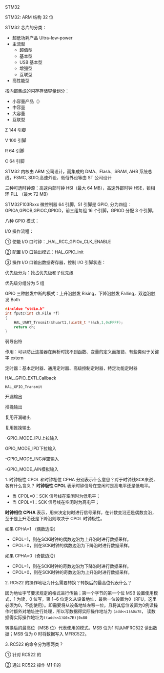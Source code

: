 STM32 

STM32: ARM 结构 32 位

STM32 芯片的分类：

- 超低功耗产品 Ultra-low-power
- 主流型
  - 超值型
  - 基本型
  - USB 基本型
  - 增强型
  - 互联型
- 高性能型

按内部集成的闪存存储容量划分：

- 小容量产品（）
- 中容量
- 大容量
- 互联型

Z 144 引脚

V 100 引脚

R 64 引脚

C 64 引脚

STM32 内核由 ARM 公司设计，而集成的 DMA、Flash、SRAM, AHB 系统总线，FSMC, SDIO,高速外设，低俗外设等由 ST 公司设计

三种可选时钟源：高速内部时钟 HSI（最大 64 MB），高速外部时钟 HSE，锁相环 PLL （最大 72 MB）

STM32F103Rxxx 微控制器 64 引脚，51 引脚是 GPIO, 分为四组：GPIOA,GPIOB,GPIOC,GPIOD，前三组每组 16 个引脚，GPIOD 分配 3 个引脚。

八种 GPIO 模式：

I/O 操作流程：

① 使能 I/O 口时钟：_HAL_RCC_GPIOx_CLK_ENABLE

② 配置 I/O 口输出模式：HAL_GPIO_Init

③ 操作 I/O 口输出数据寄存器，控制 I/O 引脚状态：

优先级分为：抢占优先级和子优先级

优先级分组分为 5 组

GPIO 三种触发中断的模式：上升沿触发 Rising，下降沿触发 Falling，双边沿触发 Both

```c
#incldue "stdio.h"
int fputc(int ch,File *f)
{
    HAL_UART_Trnsmit(&huart1,(uint8_t *)&ch,1,0xFFFF);
    return ch;
}
```

弱导出符

作用：可以防止连接器在解析时找不到函数、变量的定义而报错、有些类似于关键字 extern

定时器：基本定时器、通用定时器、高级控制定时器，特定功能定时器

HAL_GPIO_EXTI_Callback

```
HAL_GPIO_Transmit
```

开漏输出

推挽输出

复用开漏输出

复用推挽输出

-GPIO_MODE_IPU上拉输入

GPIO_MODE_IPD下拉输入

-GPIO_MODE_ING浮空输入

-GPIO_MODE_AIN模拟输入

1\. 时钟极性 CPOL 和时钟相位 CPHA 分别表示什么意思？对于时钟线SCK来说，各有什么含义？
**时钟极性 CPOL** 表示时钟信号在空闲时是高电平还是低电平。

- 当 CPOL=0：SCK 信号线在空闲时为低电平；
- 当 CPOL=1：SCK 信号线在空闲时为高电平；

**时钟相位 CPHA** 表示，用来决定何时进行信号采样，在计数变沿还是偶数变沿，至于是上升沿还是下降沿则取决于 CPOL 时钟极性。

如果 CPHA=1 （偶数边沿）

- CPOL=1，则在SCK时钟的偶数边沿为上升沿时进行数据采样。
- CPOL=0，则在SCK时钟的偶数边沿为下降沿时进行数据采样。

如果 CPHA=0（奇数边沿）

- CPOL=1，则在SCK时钟的奇数边沿为下降沿时进行数据采样。
- CPOL=0，则在SCK时钟的奇数边沿为上升沿时进行数据采样。

2\. RC522 的操作地址为什么需要转换？转换后的最高位代表什么？

因为地址字节要求规定的格式进行传输；第一个字节的第一个位 MSB 设置使用模式，1 为读，0 位写，第 1~6 位定义从设备地址，最后一位设置为0（RFU，这里必须为0，不能使用）。即需要将从设备地址左移一位，且将其低位设置为0例读操作时额外对地址迚行处理，所以写数据得实际操作地址为 `(add<<1)&0x7E`， 读数据得实际操作地址为`((add<<1)&0x7E)|0x80`

转换后的最高位（MSB 位）代表使用的模式。MSB 位为1 时从MFRC522 读出数据；MSB 位为 0 时将数据写入 MFRC522。

3\. RC522 的命令分为哪两类？

① 针对 RC522 的

② 通过 RC522 操作 M1卡的

